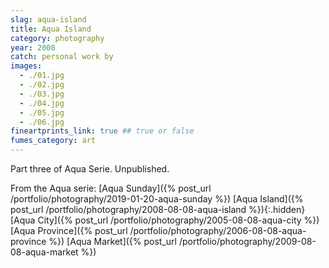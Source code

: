 ```yaml
---
slag: aqua-island
title: Aqua Island
category: photography
year: 2008
catch: personal work by
images:
  - ./01.jpg
  - ./02.jpg
  - ./03.jpg
  - ./04.jpg
  - ./05.jpg
  - ./06.jpg
fineartprints_link: true ## true or false
fumes_category: art
---
```


Part three of Aqua Serie. Unpublished.

From the Aqua serie:
[Aqua Sunday]({% post_url /portfolio/photography/2019-01-20-aqua-sunday %})
[Aqua Island]({% post_url /portfolio/photography/2008-08-08-aqua-island %}){:.hidden}
[Aqua City]({% post_url /portfolio/photography/2005-08-08-aqua-city %})
[Aqua Province]({% post_url /portfolio/photography/2006-08-08-aqua-province %})
[Aqua Market]({% post_url /portfolio/photography/2009-08-08-aqua-market %})
